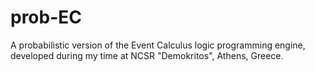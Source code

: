 prob-EC
=======

A probabilistic version of the Event Calculus logic programming engine, developed during my time at NCSR "Demokritos", Athens, Greece.
